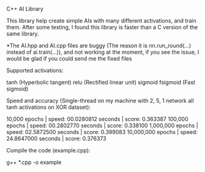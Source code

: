 C++ AI Library

This library help create simple AIs with many different activations, and train them. After some testing, I found this library is faster than a C version of the same
library.

*The AI.hpp and AI.cpp files are buggy (The reason it is nn.run_round(...) instead of ai.train(...)), and not working at the moment, if you see the issue, I would be glad if you could send me the fixed files


Supported activations:

tanh        (Hyperbolic tangent)
relu        (Rectified linear unit)
sigmoid
fsigmoid    (Fast sigmoid)


Speed and accuracy (Single-thread on my machine with 2, 5, 1 network all tanh activations on XOR dataset):

10,000      epochs  |  speed: 00.0280812 seconds | score: 0.363387
100,000     epochs  |  speed: 00.2802770 seconds | score: 0.338100
1,000,000   epochs  |  speed: 02.5872500 seconds | score: 0.399083
10,000,000  epochs  |  speed: 24.8647000 seconds | score: 0.376373


Compile the code (example.cpp):

g++ *.cpp -o example
